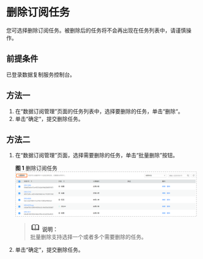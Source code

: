 # 删除订阅任务<a name="drs_15_0004"></a>

您可选择删除订阅任务。被删除后的任务将不会再出现在任务列表中，请谨慎操作。

## 前提条件<a name="section16256919193311"></a>

已登录数据复制服务控制台。

## 方法一<a name="section13844124635119"></a>

1.  在“数据订阅管理”页面的任务列表中，选择要删除的任务，单击“删除“。
2.  单击“确定“，提交删除任务。

## 方法二<a name="section584615464519"></a>

1.  在“数据订阅管理”页面，选择需要删除的任务，单击“批量删除”按钮。

    **图 1**  删除订阅任务<a name="fig655118584119"></a>  
    ![](figures/删除订阅任务.png "删除订阅任务")

    >![](public_sys-resources/icon-note.gif) **说明：**   
    >批量删除支持选择一个或者多个需要删除的任务。  

2.  单击“确定“，提交删除任务。

